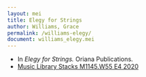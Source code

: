 ```yaml
---
layout: mei
title: Elegy for Strings
author: Williams, Grace
permalink: /williams-elegy/
document: williams_elegy.mei
---
```


- In *Elegy for Strings.* Oriana Publications.
- <a href="https://tufts.primo.exlibrisgroup.com/permalink/01TUN_INST/1kc9gia/alma991018677497303851" target="_blank">Music Library Stacks M1145.W55 E4 2020</a>
